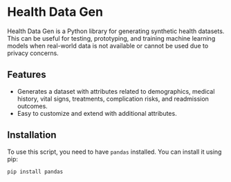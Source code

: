 # Health Data Gen

Health Data Gen is a Python library for generating synthetic health datasets. This can be useful for testing, prototyping, and training machine learning models when real-world data is not available or cannot be used due to privacy concerns.

## Features

- Generates a dataset with attributes related to demographics, medical history, vital signs, treatments, complication risks, and readmission outcomes.
- Easy to customize and extend with additional attributes.

## Installation

To use this script, you need to have `pandas` installed. You can install it using pip:

```bash
pip install pandas

